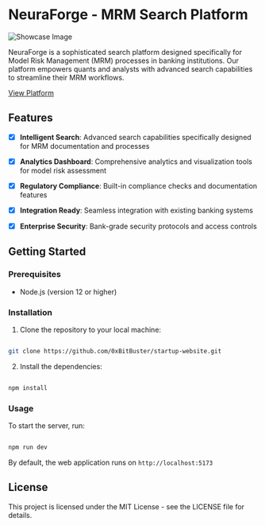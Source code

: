# NeuraForge - MRM Search Platform

![Showcase Image](https://i.ibb.co/2y7hTzr/Screenshot-2024-05-19-232554.png)

NeuraForge is a sophisticated search platform designed specifically for Model Risk Management (MRM) processes in banking institutions. Our platform empowers quants and analysts with advanced search capabilities to streamline their MRM workflows.

<a href="https://neuraforge.vercel.app">View Platform</a>

## Features

-  [x]  **Intelligent Search**: Advanced search capabilities specifically designed for MRM documentation and processes

-  [x]  **Analytics Dashboard**: Comprehensive analytics and visualization tools for model risk assessment

-  [x]  **Regulatory Compliance**: Built-in compliance checks and documentation features

-  [x]  **Integration Ready**: Seamless integration with existing banking systems

-  [x]  **Enterprise Security**: Bank-grade security protocols and access controls


## Getting Started
### Prerequisites

- Node.js (version 12 or higher)
  
### Installation

1. Clone the repository to your local machine:

```bash

git clone https://github.com/0xBitBuster/startup-website.git

```

2. Install the dependencies:
```bash

npm install

```

### Usage

To start the server, run:

```bash

npm run dev

```

By default, the web application runs on `http://localhost:5173`

## License

This project is licensed under the MIT License - see the LICENSE file for details.
